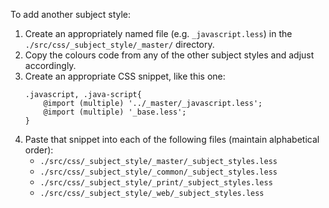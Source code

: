 To add another subject style:

1. Create an appropriately named file (e.g. `_javascript.less`) in the `./src/css/_subject_style/_master/` directory.
2. Copy the colours code from any of the other subject styles and adjust accordingly.
3. Create an appropriate CSS snippet, like this one:
    ```
    .javascript, .java-script{
        @import (multiple) '../_master/_javascript.less';
        @import (multiple) '_base.less';
    }
    ```
4. Paste that snippet into each of the following files (maintain alphabetical order):
    * `./src/css/_subject_style/_master/_subject_styles.less`
    * `./src/css/_subject_style/_common/_subject_styles.less`
    * `./src/css/_subject_style/_print/_subject_styles.less`
    * `./src/css/_subject_style/_web/_subject_styles.less`